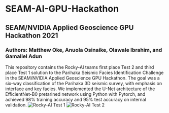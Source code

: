 # SEAM-AI-GPU-Hackathon
## SEAM/NVIDIA Applied Geoscience GPU Hackathon 2021
### Authors: Matthew Oke, Anuola Osinaike, Olawale Ibrahim, and Gamaliel Adun
This repository contains the Rocky-AI teams first place Test 2 and third place Test 1 solution to the Parihaka Seismic Facies Identification Challenge in the SEAM/NVIDIA Applied Geoscience GPU Hackathon. The goal was a six-way classification of the Parihaka 3D seismic survey, with emphasis on interface and key facies. We implemented the U-Net architecture of the EfficientNet-B0 pretarined network using Python with Pytorch, and achieved 98% training accuracy and 95% test accuracy on internal validation. ![Rocky-AI Test 1 ](https://user-images.githubusercontent.com/59252183/117088564-be7d4d00-ad4a-11eb-961c-1b9fcff38dbe.png)
![Rocky-AI Test 2](https://user-images.githubusercontent.com/59252183/117088566-bfae7a00-ad4a-11eb-86b0-9ea652bf3430.png)


